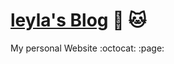 [leyla's Blog](http://leylakapi.com/)  :tada: :cat:
===================

My personal Website   :octocat: :page:
